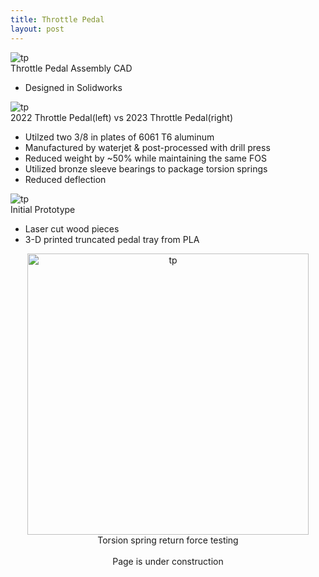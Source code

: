 ```yaml
---
title: Throttle Pedal
layout: post
---
```

<div class="row center">
  
  <div class="column">
    <img src="https://www.donaldle.com/assets/images/ThrottlePedal1.jpeg" alt="tp" />
  </div>
  
  <div class="column">
    Throttle Pedal Assembly CAD
     <ul>
      <li>Designed in Solidworks </li>
     </ul>
  </div>
</div>

<div class="row center">
  <div class="column">
    <img src="https://www.donaldle.com/assets/images/Throttlepedal2.jpeg" alt="tp" />
  </div>
  
  <div class="column">
    2022 Throttle Pedal(left) vs 2023 Throttle Pedal(right)
    <ul>
      <li>Utilzed two 3/8 in plates of 6061 T6 aluminum</li>
      <li>Manufactured by waterjet & post-processed with drill press </li>
      <li>Reduced weight by ~50% while maintaining the same FOS</li>
      <li>Utilized bronze sleeve bearings to package torsion springs </li>
      <li>Reduced deflection </li>
    </ul>
  </div>
</div>

<div class="row center" >
  
  <div class="column">
    <img src="https://www.donaldle.com/assets/images/Throttlepedal3.png" alt="tp" />
  </div>
  
  <div class="column">
    Initial Prototype
     <ul>
      <li>Laser cut wood pieces</li>
      <li>3-D printed truncated pedal tray from PLA</li>
    </ul>
   </div>
</div>

<div class="row center" style="text-align: center;">
  <div class="column">
    <img src="https://www.donaldle.com/assets/images/Torsionspringtesting.JPG" height="450" alt="tp" />
  </div>
  
  <div class="column">
    <center>Torsion spring return force testing</center>
   </div>
</div>
<br>  


<center>Page is under construction </center>

